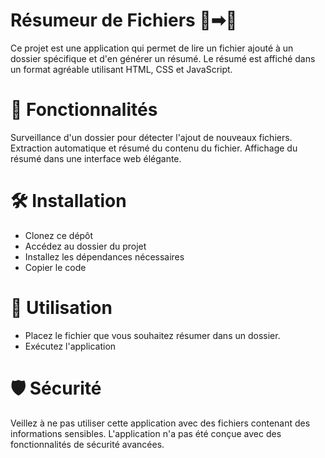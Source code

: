 # Résumeur de Fichiers 📄➡📃
Ce projet est une application qui permet de lire un fichier ajouté à un dossier spécifique et d'en générer un résumé. Le résumé est affiché dans un format agréable utilisant HTML, CSS et JavaScript.

# 🚀 Fonctionnalités
Surveillance d'un dossier pour détecter l'ajout de nouveaux fichiers.
Extraction automatique et résumé du contenu du fichier.
Affichage du résumé dans une interface web élégante.

# 🛠 Installation
- Clonez ce dépôt
- Accédez au dossier du projet
- Installez les dépendances nécessaires
- Copier le code

# 💼 Utilisation
- Placez le fichier que vous souhaitez résumer dans un dossier.
- Exécutez l'application
  
# 🛡 Sécurité
Veillez à ne pas utiliser cette application avec des fichiers contenant des informations sensibles. L'application n'a pas été conçue avec des fonctionnalités de sécurité avancées.

